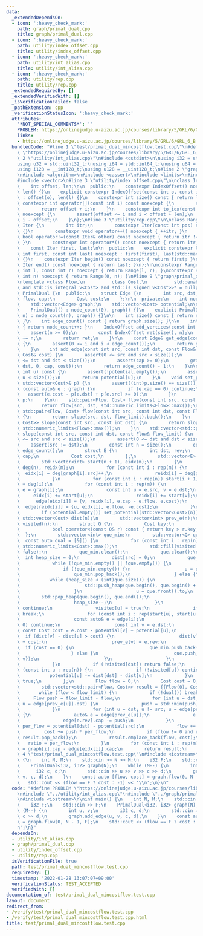 ```yaml
---
data:
  _extendedDependsOn:
  - icon: ':heavy_check_mark:'
    path: graph/primal_dual.cpp
    title: graph/primal_dual.cpp
  - icon: ':heavy_check_mark:'
    path: utility/index_offset.cpp
    title: utility/index_offset.cpp
  - icon: ':heavy_check_mark:'
    path: utility/int_alias.cpp
    title: utility/int_alias.cpp
  - icon: ':heavy_check_mark:'
    path: utility/rep.cpp
    title: utility/rep.cpp
  _extendedRequiredBy: []
  _extendedVerifiedWith: []
  _isVerificationFailed: false
  _pathExtension: cpp
  _verificationStatusIcon: ':heavy_check_mark:'
  attributes:
    '*NOT_SPECIAL_COMMENTS*': ''
    PROBLEM: https://onlinejudge.u-aizu.ac.jp/courses/library/5/GRL/6/GRL_6_B
    links:
    - https://onlinejudge.u-aizu.ac.jp/courses/library/5/GRL/6/GRL_6_B
  bundledCode: "#line 1 \"test/primal_dual_mincostflow.test.cpp\"\n#define PROBLEM\
    \ \"https://onlinejudge.u-aizu.ac.jp/courses/library/5/GRL/6/GRL_6_B\"\n#line\
    \ 2 \"utility/int_alias.cpp\"\n#include <cstdint>\n\nusing i32 = std::int32_t;\n\
    using u32 = std::uint32_t;\nusing i64 = std::int64_t;\nusing u64 = std::uint64_t;\n\
    using i128 = __int128_t;\nusing u128 = __uint128_t;\n#line 2 \"graph/primal_dual.cpp\"\
    \n#include <algorithm>\n#include <cassert>\n#include <limits>\n#include <type_traits>\n\
    #include <vector>\n#line 3 \"utility/index_offset.cpp\"\n\nclass IndexOffset {\n\
    \    int offset, len;\n\n  public:\n    constexpr IndexOffset() noexcept : offset(),\
    \ len() {}\n    explicit constexpr IndexOffset(const int o, const int l) noexcept\
    \ : offset(o), len(l) {}\n    constexpr int size() const { return len; }\n   \
    \ constexpr int operator[](const int i) const noexcept {\n        assert(i < len);\n\
    \        return offset + i;\n    }\n    constexpr int to_idx(const int i) const\
    \ noexcept {\n        assert(offset <= i and i < offset + len);\n        return\
    \ i - offset;\n    }\n};\n#line 3 \"utility/rep.cpp\"\n\nclass Range {\n    struct\
    \ Iter {\n        int itr;\n        constexpr Iter(const int pos) noexcept : itr(pos)\
    \ {}\n        constexpr void operator++() noexcept { ++itr; }\n        constexpr\
    \ bool operator!=(const Iter& other) const noexcept { return itr != other.itr;\
    \ }\n        constexpr int operator*() const noexcept { return itr; }\n    };\n\
    \    const Iter first, last;\n\n  public:\n    explicit constexpr Range(const\
    \ int first, const int last) noexcept : first(first), last(std::max(first, last))\
    \ {}\n    constexpr Iter begin() const noexcept { return first; }\n    constexpr\
    \ Iter end() const noexcept { return last; }\n};\n\nconstexpr Range rep(const\
    \ int l, const int r) noexcept { return Range(l, r); }\nconstexpr Range rep(const\
    \ int n) noexcept { return Range(0, n); }\n#line 9 \"graph/primal_dual.cpp\"\n\
    \ntemplate <class Flow,\n          class Cost,\n          std::enable_if_t<std::is_integral_v<Flow>\
    \ and std::is_integral_v<Cost> and std::is_signed_v<Cost>>* = nullptr>\nclass\
    \ PrimalDual {\n  public:\n    struct Edge {\n        int src, dst;\n        Flow\
    \ flow, cap;\n        Cost cost;\n    };\n\n  private:\n    int node_count;\n\
    \    std::vector<Edge> graph;\n    std::vector<Cost> potential;\n\n  public:\n\
    \    PrimalDual() : node_count(0), graph() {}\n    explicit PrimalDual(const int\
    \ n) : node_count(n), graph() {}\n\n    int size() const { return node_count;\
    \ }\n    int edge_count() const { return graph.size(); }\n\n    int add_vertex()\
    \ { return node_count++; }\n    IndexOffset add_vertices(const int n) {\n    \
    \    assert(n >= 0);\n        const IndexOffset ret(size(), n);\n        node_count\
    \ += n;\n        return ret;\n    }\n\n    const Edge& get_edge(const int i) const\
    \ {\n        assert(0 <= i and i < edge_count());\n        return graph[i];\n\
    \    }\n    int add_edge(const int src, const int dst, const Flow& cap, const\
    \ Cost& cost) {\n        assert(0 <= src and src < size());\n        assert(0\
    \ <= dst and dst < size());\n        assert(cap >= 0);\n        graph.push_back(Edge{src,\
    \ dst, 0, cap, cost});\n        return edge_count() - 1;\n    }\n\n    Cost get_potential(const\
    \ int u) const {\n        assert(!potential.empty());\n        assert(0 <= u and\
    \ u < size());\n        return potential[u];\n    }\n    void set_potential(const\
    \ std::vector<Cost>& p) {\n        assert((int)p.size() == size());\n        for\
    \ (const auto& e : graph) {\n            if (e.cap == 0) continue;\n         \
    \   assert(e.cost - p[e.dst] + p[e.src] >= 0);\n        }\n        potential =\
    \ p;\n    }\n\n    std::pair<Flow, Cost> flow(const int src, const int dst) {\n\
    \        return flow(src, dst, std::numeric_limits<Flow>::max());\n    }\n   \
    \ std::pair<Flow, Cost> flow(const int src, const int dst, const Flow& flow_limit)\
    \ {\n        return slope(src, dst, flow_limit).back();\n    }\n    std::vector<std::pair<Flow,\
    \ Cost>> slope(const int src, const int dst) {\n        return slope(src, dst,\
    \ std::numeric_limits<Flow>::max());\n    }\n    std::vector<std::pair<Flow, Cost>>\
    \ slope(const int src, const int dst, const Flow& flow_limit) {\n        assert(0\
    \ <= src and src < size());\n        assert(0 <= dst and dst < size());\n    \
    \    assert(src != dst);\n        const int n = size();\n        const int m =\
    \ edge_count();\n        struct E {\n            int dst, rev;\n            Flow\
    \ cap;\n            Cost cost;\n        };\n        std::vector<E> edge(2 * m);\n\
    \        std::vector<int> start(n + 1), eidx(m);\n        {\n            std::vector<int>\
    \ deg(n), reidx(m);\n            for (const int i : rep(m)) {\n              \
    \  eidx[i] = deg[graph[i].src]++;\n                reidx[i] = deg[graph[i].dst]++;\n\
    \            }\n            for (const int i : rep(n)) start[i + 1] = start[i]\
    \ + deg[i];\n            for (const int i : rep(m)) {\n                const auto&\
    \ e = graph[i];\n                const int u = e.src, v = e.dst;\n           \
    \     eidx[i] += start[u];\n                reidx[i] += start[v];\n          \
    \      edge[eidx[i]] = {v, reidx[i], e.cap - e.flow, e.cost};\n              \
    \  edge[reidx[i]] = {u, eidx[i], e.flow, -e.cost};\n            }\n        }\n\
    \        if (potential.empty()) set_potential(std::vector<Cost>(n));\n       \
    \ std::vector<Cost> dist(n);\n        std::vector<int> prev_e(n);\n        std::vector<char>\
    \ visited(n);\n        struct Q {\n            Cost key;\n            int to;\n\
    \            bool operator<(const Q& r) const { return key > r.key; }\n      \
    \  };\n        std::vector<int> que_min;\n        std::vector<Q> que;\n      \
    \  const auto dual = [&]() {\n            for (const int i : rep(n)) dist[i] =\
    \ std::numeric_limits<Cost>::max();\n            std::fill(visited.begin(), visited.end(),\
    \ false);\n            que_min.clear();\n            que.clear();\n          \
    \  int heap_size = 0;\n            dist[src] = 0;\n            que_min.push_back(src);\n\
    \            while (!que_min.empty() || !que.empty()) {\n                int u;\n\
    \                if (!que_min.empty()) {\n                    u = que_min.back();\n\
    \                    que_min.pop_back();\n                } else {\n         \
    \           while (heap_size < (int)que.size()) {\n                        heap_size++;\n\
    \                        std::push_heap(que.begin(), que.begin() + heap_size);\n\
    \                    }\n                    u = que.front().to;\n            \
    \        std::pop_heap(que.begin(), que.end());\n                    que.pop_back();\n\
    \                    heap_size--;\n                }\n                if (visited[u])\
    \ continue;\n                visited[u] = true;\n                if (u == dst)\
    \ break;\n                for (const int i : rep(start[u], start[u + 1])) {\n\
    \                    const auto& e = edge[i];\n                    if (e.cap ==\
    \ 0) continue;\n                    const int v = e.dst;\n                   \
    \ const Cost cost = e.cost - potential[v] + potential[u];\n                  \
    \  if (dist[v] - dist[u] > cost) {\n                        dist[v] = dist[u]\
    \ + cost;\n                        prev_e[v] = e.rev;\n                      \
    \  if (cost == 0) {\n                            que_min.push_back(v);\n     \
    \                   } else {\n                            que.push_back(Q{dist[v],\
    \ v});\n                        }\n                    }\n                }\n\
    \            }\n            if (!visited[dst]) return false;\n            for\
    \ (const int u : rep(n)) {\n                if (!visited[u]) continue;\n     \
    \           potential[u] -= dist[dst] - dist[u];\n            }\n            return\
    \ true;\n        };\n        Flow flow = 0;\n        Cost cost = 0, ratio = 0;\n\
    \        std::vector<std::pair<Flow, Cost>> result = {{Flow(0), Cost(0)}};\n \
    \       while (flow < flow_limit) {\n            if (!dual()) break;\n       \
    \     Flow push = flow_limit - flow;\n            for (int u = dst; u != src;\
    \ u = edge[prev_e[u]].dst) {\n                push = std::min(push, edge[edge[prev_e[u]].rev].cap);\n\
    \            }\n            for (int u = dst; u != src; u = edge[prev_e[u]].dst)\
    \ {\n                auto& e = edge[prev_e[u]];\n                e.cap += push;\n\
    \                edge[e.rev].cap -= push;\n            }\n            const Cost\
    \ per_flow = potential[dst] - potential[src];\n            flow += push;\n   \
    \         cost += push * per_flow;\n            if (flow != 0 and ratio == per_flow)\
    \ result.pop_back();\n            result.emplace_back(flow, cost);\n         \
    \   ratio = per_flow;\n        }\n        for (const int i : rep(m)) graph[i].flow\
    \ = graph[i].cap - edge[eidx[i]].cap;\n        return result;\n    }\n};\n#line\
    \ 4 \"test/primal_dual_mincostflow.test.cpp\"\n#include <iostream>\n\nint main()\
    \ {\n    int N, M;\n    std::cin >> N >> M;\n    i32 F;\n    std::cin >> F;\n\
    \    PrimalDual<i32, i32> graph(N);\n    while (M--) {\n        int u, v;\n  \
    \      i32 c, d;\n        std::cin >> u >> v >> c >> d;\n        graph.add_edge(u,\
    \ v, c, d);\n    }\n    const auto [flow, cost] = graph.flow(0, N - 1, F);\n \
    \   std::cout << (flow == F ? cost : -1) << '\\n';\n}\n"
  code: "#define PROBLEM \"https://onlinejudge.u-aizu.ac.jp/courses/library/5/GRL/6/GRL_6_B\"\
    \n#include \"../utility/int_alias.cpp\"\n#include \"../graph/primal_dual.cpp\"\
    \n#include <iostream>\n\nint main() {\n    int N, M;\n    std::cin >> N >> M;\n\
    \    i32 F;\n    std::cin >> F;\n    PrimalDual<i32, i32> graph(N);\n    while\
    \ (M--) {\n        int u, v;\n        i32 c, d;\n        std::cin >> u >> v >>\
    \ c >> d;\n        graph.add_edge(u, v, c, d);\n    }\n    const auto [flow, cost]\
    \ = graph.flow(0, N - 1, F);\n    std::cout << (flow == F ? cost : -1) << '\\\
    n';\n}"
  dependsOn:
  - utility/int_alias.cpp
  - graph/primal_dual.cpp
  - utility/index_offset.cpp
  - utility/rep.cpp
  isVerificationFile: true
  path: test/primal_dual_mincostflow.test.cpp
  requiredBy: []
  timestamp: '2022-01-28 13:07:07+09:00'
  verificationStatus: TEST_ACCEPTED
  verifiedWith: []
documentation_of: test/primal_dual_mincostflow.test.cpp
layout: document
redirect_from:
- /verify/test/primal_dual_mincostflow.test.cpp
- /verify/test/primal_dual_mincostflow.test.cpp.html
title: test/primal_dual_mincostflow.test.cpp
---
```

